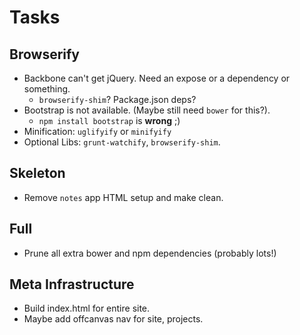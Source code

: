 Tasks
=====

## Browserify

* Backbone can't get jQuery. Need an expose or a dependency or something.
    * `browserify-shim`? Package.json deps?
* Bootstrap is not available. (Maybe still need `bower` for this?).
    * `npm install bootstrap` is **wrong** ;)
* Minification: `uglifyify` or `minifyify`
* Optional Libs: `grunt-watchify`, `browserify-shim`.

## Skeleton

* Remove `notes` app HTML setup and make clean.

## Full

* Prune all extra bower and npm dependencies (probably lots!)

## Meta Infrastructure

* Build index.html for entire site.
* Maybe add offcanvas nav for site, projects.
